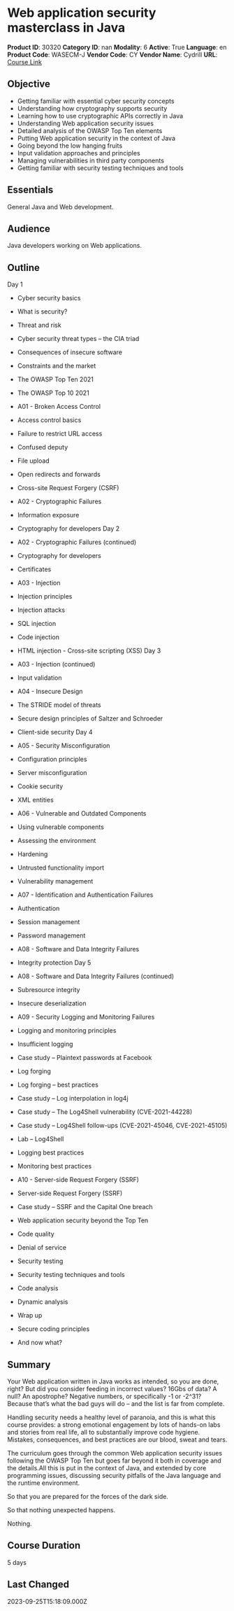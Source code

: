 # Web application security masterclass in Java

**Product ID**: 30320
**Category ID**: nan
**Modality**: 6
**Active**: True
**Language**: en
**Product Code**: WASECM-J
**Vendor Code**: CY
**Vendor Name**: Cydrill
**URL**: [Course Link](https://www.fastlaneus.com/course/cydrill-wasecm-j)

## Objective
- Getting familiar with essential cyber security concepts
- Understanding how cryptography supports security
- Learning how to use cryptographic APIs correctly in Java
- Understanding Web application security issues
- Detailed analysis of the OWASP Top Ten elements
- Putting Web application security in the context of Java
- Going beyond the low hanging fruits
- Input validation approaches and principles
- Managing vulnerabilities in third party components
- Getting familiar with security testing techniques and tools

## Essentials
General Java and Web development.

## Audience
Java developers working on Web applications.

## Outline
Day 1


- Cyber security basics
- What is security?
- Threat and risk
- Cyber security threat types – the CIA triad
- Consequences of insecure software
- Constraints and the market
- The OWASP Top Ten 2021
- The OWASP Top 10 2021
- A01 - Broken Access Control
- Access control basics
- Failure to restrict URL access
- Confused deputy
- File upload
- Open redirects and forwards
- Cross-site Request Forgery (CSRF)
- A02 - Cryptographic Failures
- Information exposure
- Cryptography for developers
Day 2


- A02 - Cryptographic Failures (continued)
- Cryptography for developers
- Certificates
- A03 - Injection
- Injection principles
- Injection attacks
- SQL injection
- Code injection
- HTML injection - Cross-site scripting (XSS)
Day 3


- A03 - Injection (continued)
- Input validation
- A04 - Insecure Design
- The STRIDE model of threats
- Secure design principles of Saltzer and Schroeder
- Client-side security
Day 4


- A05 - Security Misconfiguration
- Configuration principles
- Server misconfiguration
- Cookie security
- XML entities
- A06 - Vulnerable and Outdated Components
- Using vulnerable components
- Assessing the environment
- Hardening
- Untrusted functionality import
- Vulnerability management
- A07 - Identification and Authentication Failures
- Authentication
- Session management
- Password management
- A08 - Software and Data Integrity Failures
- Integrity protection
Day 5


- A08 - Software and Data Integrity Failures (continued)
- Subresource integrity
- Insecure deserialization
- A09 - Security Logging and Monitoring Failures
- Logging and monitoring principles
- Insufficient logging
- Case study – Plaintext passwords at Facebook
- Log forging
- Log forging – best practices
- Case study – Log interpolation in log4j
- Case study – The Log4Shell vulnerability (CVE-2021-44228)
- Case study – Log4Shell follow-ups (CVE-2021-45046, CVE-2021-45105)
- Lab – Log4Shell
- Logging best practices
- Monitoring best practices
- A10 - Server-side Request Forgery (SSRF) 
- Server-side Request Forgery (SSRF)
- Case study – SSRF and the Capital One breach
- Web application security beyond the Top Ten
- Code quality
- Denial of service
- Security testing
- Security testing techniques and tools
- Code analysis
- Dynamic analysis
- Wrap up
- Secure coding principles
- And now what?

## Summary
Your Web application written in Java works as intended, so you are done, right? But did you consider feeding in incorrect values? 16Gbs of data? A null? An apostrophe? Negative numbers, or specifically -1 or -2^31? Because that’s what the bad guys will do – and the list is far from complete.

Handling security needs a healthy level of paranoia, and this is what this course provides: a strong emotional engagement by lots of hands-on labs and stories from real life, all to substantially improve code hygiene. Mistakes, consequences, and best practices are our blood, sweat and tears.

The curriculum goes through the common Web application security issues following the OWASP Top Ten but goes far beyond it both in coverage and the details.All this is put in the context of Java, and extended by core programming issues, discussing security pitfalls of the Java language and the runtime environment.

So that you are prepared for the forces of the dark side.

So that nothing unexpected happens.

Nothing.

## Course Duration
5 days

## Last Changed
2023-09-25T15:18:09.000Z
